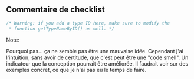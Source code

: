 ## Commentaire de checklist <i class="fas fa-meh whynot"></i>

``` C
/* Warning: if you add a type ID here, make sure to modify the
 * function getTypeNameByID() as well. */
```

Note:

Pourquoi pas... ça ne semble pas être une mauvaise idée.
Cependant j'ai l'intuition, sans avoir de certitude,
que c'est peut être une "code smell".
Un indicateur que la conception pourrait être améliorée.
Il faudrait voir sur des exemples concret,
ce que je n'ai pas eu le temps de faire.

